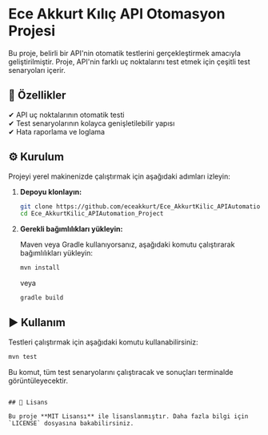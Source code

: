 # Ece Akkurt Kılıç API Otomasyon Projesi

Bu proje, belirli bir API'nin otomatik testlerini gerçekleştirmek amacıyla geliştirilmiştir. Proje, API'nin farklı uç noktalarını test etmek için çeşitli test senaryoları içerir.

## 🚀 Özellikler

✔ API uç noktalarının otomatik testi  
✔ Test senaryolarının kolayca genişletilebilir yapısı  
✔ Hata raporlama ve loglama  

## ⚙️ Kurulum

Projeyi yerel makinenizde çalıştırmak için aşağıdaki adımları izleyin:

1. **Depoyu klonlayın:**

   ```bash
   git clone https://github.com/eceakkurt/Ece_AkkurtKilic_APIAutomation_Project.git
   cd Ece_AkkurtKilic_APIAutomation_Project
   ```

2. **Gerekli bağımlılıkları yükleyin:**

   Maven veya Gradle kullanıyorsanız, aşağıdaki komutu çalıştırarak bağımlılıkları yükleyin:

   ```bash
   mvn install
   ```

   veya

   ```bash
   gradle build
   ```

## ▶️ Kullanım

Testleri çalıştırmak için aşağıdaki komutu kullanabilirsiniz:

```bash
mvn test
```

Bu komut, tüm test senaryolarını çalıştıracak ve sonuçları terminalde görüntüleyecektir.

```

## 📜 Lisans

Bu proje **MIT Lisansı** ile lisanslanmıştır. Daha fazla bilgi için `LICENSE` dosyasına bakabilirsiniz.
